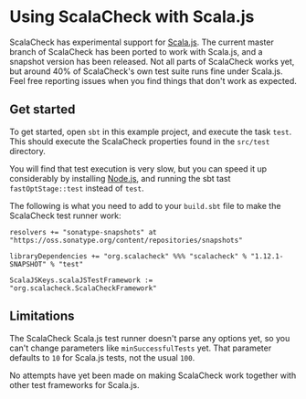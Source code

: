 # Using ScalaCheck with Scala.js

ScalaCheck has experimental support for [Scala.js](http://www.scala-js.org/).
The current master branch of ScalaCheck has been ported to work with Scala.js,
and a snapshot version has been released. Not all parts of ScalaCheck works
yet, but around 40% of ScalaCheck's own test suite runs fine under Scala.js.
Feel free reporting issues when you find things that don't work as expected.

## Get started

To get started, open `sbt` in this example project, and execute the task
`test`. This should execute the ScalaCheck properties found in the `src/test` directory.

You will find that test execution is very slow, but you can speed it up
considerably by installing [Node.js](http://nodejs.org/), and running the sbt
tast `fastOptStage::test` instead of `test`.

The following is what you need to add to your `build.sbt` file to make the
ScalaCheck test runner work:

```
resolvers += "sonatype-snapshots" at "https://oss.sonatype.org/content/repositories/snapshots"

libraryDependencies += "org.scalacheck" %%% "scalacheck" % "1.12.1-SNAPSHOT" % "test"

ScalaJSKeys.scalaJSTestFramework := "org.scalacheck.ScalaCheckFramework"
```

## Limitations

The ScalaCheck Scala.js test runner doesn't parse any options yet, so you can't
change parameters like `minSuccessfulTests` yet. That parameter defaults to
`10` for Scala.js tests, not the usual `100`.

No attempts have yet been made on making ScalaCheck work together with other
test frameworks for Scala.js.
